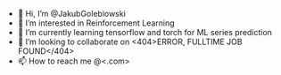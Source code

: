 - 👋 Hi, I’m @JakubGolebiowski
- 👀 I’m interested in Reinforcement Learning
- 🌱 I’m currently learning tensorflow and torch for ML series prediction
- 💞️ I’m looking to collaborate on <404>ERROR, FULLTIME JOB FOUND</404>
- 📫 How to reach me <name><surname><official>@<google main mail box><.com>

<!---
JakubGolebiowski/JakubGolebiowski is a ✨ special ✨ repository because its `README.md` (this file) appears on your GitHub profile.
You can click the Preview link to take a look at your changes.
--->
